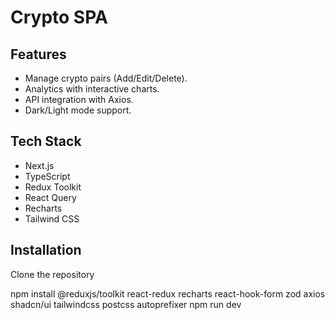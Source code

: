 # Crypto SPA

## Features
- Manage crypto pairs (Add/Edit/Delete).
- Analytics with interactive charts.
- API integration with Axios.
- Dark/Light mode support.

## Tech Stack
- Next.js
- TypeScript
- Redux Toolkit
- React Query
- Recharts
- Tailwind CSS

## Installation

Clone the repository

npm install @reduxjs/toolkit react-redux recharts react-hook-form zod axios shadcn/ui tailwindcss postcss autoprefixer
npm run dev

